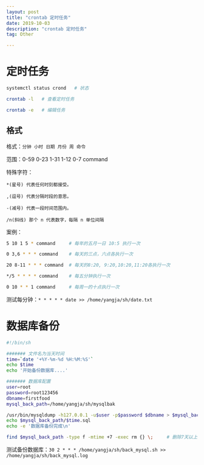 ```yaml
---
layout: post
title: "crontab 定时任务"
date: 2019-10-03
description: "crontab 定时任务"
tag: Other

---
```



# 定时任务

```sh
systemctl status crond   # 状态

crontab -l   # 查看定时任务

crontab -e   # 编辑任务
``` 

## 格式

格式：`分钟 小时 日期 月份 周 命令`

范围：0-59 0-23 1-31 1-12 0-7 command


特殊字符：
```
*(星号) 代表任何时刻都接受。

,(逗号) 代表分隔时段的意思。

-(减号) 代表一段时间范围内。

/n(斜线) 那个 n 代表数字，每隔 n 单位间隔
```

案例：
```sh
5 10 1 5 * command     # 每年的五月一日 10:5 执行一次

0 3,6 * * * command    # 每天的三点，六点各执行一次

20 8-11 * * * command  # 每天的8:20, 9:20,10:20,11:20各执行一次

*/5 * * * * command    # 每五分钟执行一次

0 10 * * 1 command     # 每周一的十点执行一次
```

测试每分钟：`* * * * * date >> /home/yangja/sh/date.txt` 



# 数据库备份

```sh
#!/bin/sh

####### 文件名为当天时间
time=`date '+%Y-%m-%d %H:%M:%S'`
echo $time
echo '开始备份数据库....'

####### 数据库配置
user=root
password=root123456
dbname=firstfood
mysql_back_path=/home/yangja/sh/mysqlbak

/usr/bin/mysqldump -h127.0.0.1 -u$user -p$password $dbname > $mysql_back_path/$time.sql
echo $mysql_back_path/$time.sql
echo -e '数据库备份完成\n'

find $mysql_back_path -type f -mtime +7 -exec rm {} \;     # 删除7天以上的备份sql
```

测试备份数据库：`30 2 * * * /home/yangja/sh/back_mysql.sh >> /home/yangja/sh/back_mysql.log`


